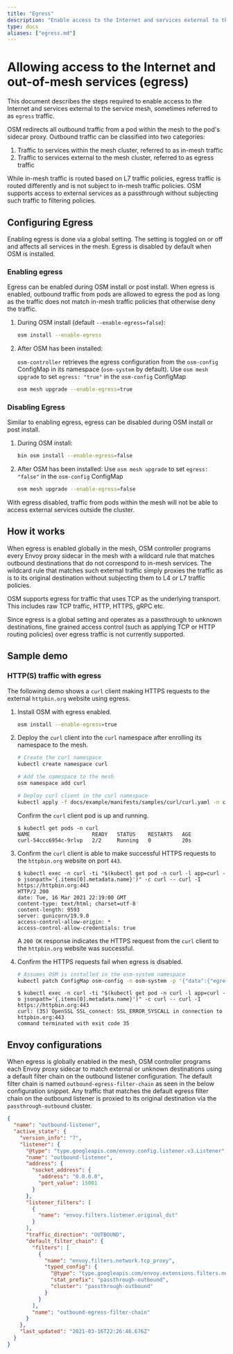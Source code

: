 ```yaml
---
title: "Egress"
description: "Enable access to the Internet and services external to the service mesh."
type: docs
aliases: ["egress.md"]
---
```


# Allowing access to the Internet and out-of-mesh services (egress)

This document describes the steps required to enable access to the Internet and services external to the service mesh, sometimes referred to as `egress` traffic.

OSM redirects all outbound traffic from a pod within the mesh to the pod's sidecar proxy. Outbound traffic can be classified into two categories:

1. Traffic to services within the mesh cluster, referred to as in-mesh traffic
2. Traffic to services external to the mesh cluster, referred to as egress traffic

While in-mesh traffic is routed based on L7 traffic policies, egress traffic is routed differently and is not subject to in-mesh traffic policies. OSM supports access to external services as a passthrough without subjecting such traffic to filtering policies.


## Configuring Egress

Enabling egress is done via a global setting. The setting is toggled on or off and affects all services in the mesh. Egress is disabled by default when OSM is installed.

### Enabling egress
Egress can be enabled during OSM install or post install. When egress is enabled, outbound traffic from pods are allowed to egress the pod as long as the traffic does not match in-mesh traffic policies that otherwise deny the traffic.

1. During OSM install (default `--enable-egress=false`):
	```bash
	osm install --enable-egress
	```

2. After OSM has been installed:

	`osm-controller` retrieves the egress configuration from the `osm-config` ConfigMap in its namespace (`osm-system` by default). Use `osm mesh upgrade` to set `egress: "true"` in the `osm-config` ConfigMap
	```bash
    osm mesh upgrade --enable-egress=true
	```

### Disabling Egress
Similar to enabling egress, egress can be disabled during OSM install or post install.

1. During OSM install:
	```bash
	bin osm install --enable-egress=false
	```

2. After OSM has been installed:
	Use `osm mesh upgrade` to set `egress: "false"` in the `osm-config` ConfigMap
	```bash
    osm mesh upgrade --enable-egress=false
    ```

With egress disabled, traffic from pods within the mesh will not be able to access external services outside the cluster.

## How it works
When egress is enabled globally in the mesh, OSM controller programs every Envoy proxy sidecar in the mesh with a wildcard rule that matches outbound destinations that do not correspond to in-mesh services. The wildcard rule that matches such external traffic simply proxies the traffic as is to its original destination without subjecting them to L4 or L7 traffic policies.

OSM supports egress for traffic that uses TCP as the underlying transport. This includes raw TCP traffic, HTTP, HTTPS, gRPC etc.

Since egress is a global setting and operates as a passthrough to unknown destinations, fine grained access control (such as applying TCP or HTTP routing policies) over egress traffic is not currently supported.

## Sample demo

### HTTP(S) traffic with egress

The following demo shows a `curl` client making HTTPS requests to the external `httpbin.org` website using egress.

1. Install OSM with egress enabled.
    ```bash
    osm install --enable-egress=true
    ```

1. Deploy the `curl` client into the `curl` namespace after enrolling its namespace to the mesh.

    ```bash
    # Create the curl namespace
    kubectl create namespace curl

    # Add the namespace to the mesh
    osm namespace add curl

    # Deploy curl client in the curl namespace
    kubectl apply -f docs/example/manifests/samples/curl/curl.yaml -n curl
    ```

    Confirm the `curl` client pod is up and running.

    ```console
    $ kubectl get pods -n curl
    NAME                    READY   STATUS    RESTARTS   AGE
    curl-54ccc6954c-9rlvp   2/2     Running   0          20s
    ```

1. Confirm the `curl` client is able to make successful HTTPS requests to the `httpbin.org` website on port `443`.

    ```console
    $ kubectl exec -n curl -ti "$(kubectl get pod -n curl -l app=curl -o jsonpath='{.items[0].metadata.name}')" -c curl -- curl -I https://httpbin.org:443
	HTTP/2 200
	date: Tue, 16 Mar 2021 22:19:00 GMT
	content-type: text/html; charset=utf-8
	content-length: 9593
	server: gunicorn/19.9.0
	access-control-allow-origin: *
	access-control-allow-credentials: true
    ```

    A `200 OK` response indicates the HTTPS request from the `curl` client to the `httpbin.org` website was successful.

1. Confirm the HTTPS requests fail when egress is disabled.

    ```bash
    # Assumes OSM is installed in the osm-system namespace
    kubectl patch ConfigMap osm-config -n osm-system -p '{"data":{"egress":"false"}}' --type=merge
    ```

    ```console
    $ kubectl exec -n curl -ti "$(kubectl get pod -n curl -l app=curl -o jsonpath='{.items[0].metadata.name}')" -c curl -- curl -I https://httpbin.org:443
	curl: (35) OpenSSL SSL_connect: SSL_ERROR_SYSCALL in connection to httpbin.org:443
	command terminated with exit code 35
    ```

## Envoy configurations

When egress is globally enabled in the mesh, OSM controller programs each Envoy proxy sidecar to match external or unknown destinations using a default filter chain on the outbound listener configuration. The default filter chain is named `outbound-egress-filter-chain` as seen in the below configuration snippet. Any traffic that matches the default egress filter chain on the outbound listener is proxied to its original destination via the `passthrough-outbound` cluster.

```json
{
  "name": "outbound-listener",
  "active_state": {
    "version_info": "7",
    "listener": {
      "@type": "type.googleapis.com/envoy.config.listener.v3.Listener",
      "name": "outbound-listener",
      "address": {
        "socket_address": {
          "address": "0.0.0.0",
          "port_value": 15001
        }
      },
      "listener_filters": [
        {
          "name": "envoy.filters.listener.original_dst"
        }
      ],
      "traffic_direction": "OUTBOUND",
      "default_filter_chain": {
        "filters": [
          {
            "name": "envoy.filters.network.tcp_proxy",
            "typed_config": {
              "@type": "type.googleapis.com/envoy.extensions.filters.network.tcp_proxy.v3.TcpProxy",
              "stat_prefix": "passthrough-outbound",
              "cluster": "passthrough-outbound"
            }
          }
        ],
        "name": "outbound-egress-filter-chain"
      }
    },
    "last_updated": "2021-03-16T22:26:46.676Z"
  }
}
```